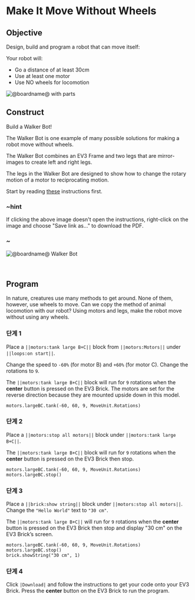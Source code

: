 # Make It Move Without Wheels

## Objective

Design, build and program a robot that can move itself:

Your robot will:

* Go a distance of at least 30cm
* Use at least one motor
* Use NO wheels for locomotion

![@boardname@ with parts](/static/lessons/make-it-move/locomotion-no-wheels.jpg)

## Construct

Build a Walker Bot!

The Walker Bot is one example of many possible solutions for making a robot move without wheels.

The Walker Bot combines an EV3 Frame and two legs that are mirror-images to create left and right legs.

The legs in the Walker Bot are designed to show how to change the rotary motion of a motor to reciprocating motion.

Start by reading [these](https://le-www-live-s.legocdn.com/sc/media/lessons/mindstorms-ev3/ev3-dep/building%20instructions/walker-bot-bi-180fc24f9298e1dd6201099627d43903.pdf) instructions first.

### ~hint

If clicking the above image doesn't open the instructions, right-click on the image and choose "Save link as..." to download the PDF.

### ~

![@boardname@ Walker Bot](/static/lessons/make-it-move/walker-bot.jpg)

 

## Program

In nature, creatures use many methods to get around. None of them, however, use wheels to move. Can we copy the method of animal locomotion with our robot? Using motors and legs, make the robot move without using any wheels.

### 단계 1

Place a `||motors:tank large B+C||` block from `||motors:Motors||` under `||loops:on start||`.

Change the speed to `-60%` (for motor B) and `+60%` (for motor C). Change the rotations to `9`.

The `||motors:tank large B+C||` block will run for `9` rotations when the **center** button is pressed on the EV3 Brick. The motors are set for the reverse direction because they are mounted upside down in this model.

```blocks
motors.largeBC.tank(-60, 60, 9, MoveUnit.Rotations)
```

### 단계 2

Place a `||motors:stop all motors||` block under `||motors:tank large B+C||`.

The `||motors:tank large B+C||` block will run for `9` rotations when the **center** button is pressed on the EV3 Brick then stop.

```blocks
motors.largeBC.tank(-60, 60, 9, MoveUnit.Rotations)
motors.largeBC.stop()
```

### 단계 3

Place a `||brick:show string||` block under `||motors:stop all motors||`. Change the `"Hello World"` text to `"30 cm"`.

The `||motors:tank large B+C||` will run for `9` rotations when the **center** button is pressed on the EV3 Brick then stop and display "30 cm" on the EV3 Brick’s screen.

```blocks
motors.largeBC.tank(-60, 60, 9, MoveUnit.Rotations)
motors.largeBC.stop()
brick.showString("30 cm", 1)
```

### 단계 4

Click `|Download|` and follow the instructions to get your code onto your EV3 Brick. Press the **center** button on the EV3 Brick to run the program.
